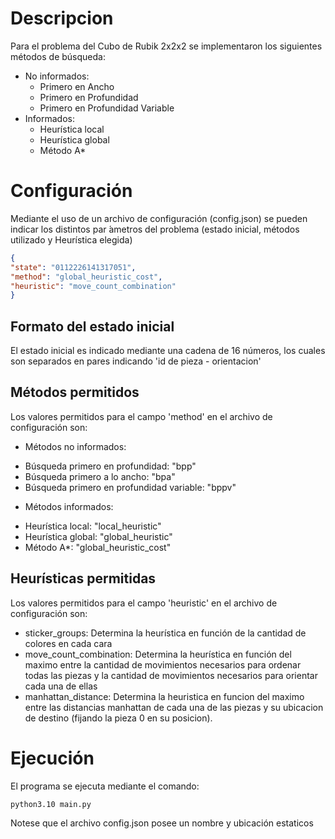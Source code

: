 # Descripcion
Para el problema del Cubo de Rubik 2x2x2 se implementaron los siguientes métodos de búsqueda: 
* No informados:
    - Primero en Ancho
    - Primero en Profundidad 
    - Primero en Profundidad Variable
* Informados:
    - Heurística local
    - Heurística global
    - Método A*

# Configuración
Mediante el uso de un archivo de configuración (config.json) se pueden indicar los distintos par ́ametros del problema (estado inicial, métodos utilizado y Heurística elegida)

``` json
{
"state": "0112226141317051",
"method": "global_heuristic_cost",      
"heuristic": "move_count_combination"
}
```
## Formato del estado inicial
El estado inicial es indicado mediante una cadena de 16 números, los cuales son separados en pares indicando 'id de pieza - orientacion'

## Métodos permitidos
Los valores permitidos para el campo 'method' en el archivo de configuración son:
* Métodos no informados:
-   Búsqueda primero en profundidad: "bpp"
-   Búsqueda primero a lo ancho: "bpa"
-   Búsqueda primero en profundidad variable: "bppv"

* Métodos informados:
-   Heurística local: "local_heuristic"
-   Heurística global: "global_heuristic"
-   Método A*: "global_heuristic_cost"

## Heurísticas permitidas
Los valores permitidos para el campo 'heuristic' en el archivo de configuración son:
-   sticker_groups: Determina la heurística en función de la cantidad de colores en cada cara
-   move_count_combination: Determina la heurística en función del maximo entre la cantidad de movimientos necesarios para ordenar todas las piezas y la cantidad de movimientos necesarios para orientar cada una de ellas
-   manhattan_distance: Determina la heuristica en funcion del maximo entre las distancias manhattan de cada una de las piezas y su ubicacion de destino (fijando la pieza 0 en su posicion).


# Ejecución
El programa se ejecuta mediante el comando:
```
python3.10 main.py
```
Notese que el archivo config.json posee un nombre y ubicación estaticos
